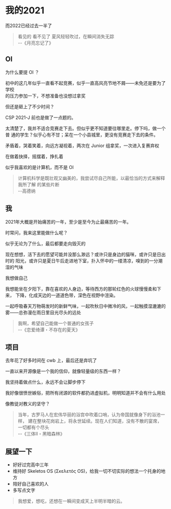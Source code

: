 # 我的2021  

而2022已经过去一半了  

> 看见的 看不见了
> 夏风轻轻吹过，在瞬间消失无踪  
> --《月亮忘记了》

## OI  

为什么要提 OI ？  

初中的这几年似乎一直看不起竞赛，似乎一直高风亮节地不屑——未免还是要为了学校  
的压力参加一下，不想准备也没想过拿奖  

但还是砸上了不少时间？  

CSP 2021-J 前也是做了一点题的。  

太清楚了，我并不适合竞赛走下去。但似乎更不知道要往哪里走。停下吗，做一个普
通的学生？似乎心有不甘；呆在一个小县城里，更没有竞赛走下去的条件。  

矛盾着，哭着笑着，向远方凝视着，两次在 Junior 组拿奖，一次进入复赛弃权  

在做着抉择，摇摆着，挣扎着  

似乎我喜欢的是计算机，而不是 OI  

> 计算机科学是既壮观又幽美的，我尝试尽自己所能，以最恰当的方式来解释我所了解
> 的某些片断  
> --高德纳

## 我  

2021年大概是开始痛苦的一年，至少是至今为止最痛苦的一年。  

时常问，我来这里能做什么呢？  

似乎无论为了什么，最后都要走向毁灭的  

现在想想，活下去的愿望可能并没那么渺远？或许只是身边的猫咪，或许只是日出时的
阳光，或许只是夏日午后走进地下室，扑入怀中的一缕清凉，嗅到的一分潮湿的气味  

我想做自己  

我想能坐在夕阳下，靠在喜欢的人身边，等待西方的那轮红色的火球慢慢柔和下来，
下降，化成天边的一道道色带，深色在视野中渲染。  

一起呼吸春天万物萌发时的新鲜气味，一起吹秋日中微冷的风，一起触摸湿漉漉的
雾——总弥漫在雨日里目光尽头的远处  

> 我啊，希望自己能做一个普通的女孩子  
> --《恋爱绮谭・不存在的夏天》

## 项目  

去年花了好多时间在 cwb 上，最后还是弃坑了  

一直以来开源像是一个我的信仰，就像轻量级的东西一样？  

我坚持着做点什么，永远不会让脚步停下  

我好像很愤世嫉俗，把所有闭源的软件都扔进虚拟机，明明知道并不会有什么用处  

像教徒对教义的坚守？  

> 当年，古罗马人在宏伟华丽的浴宫中吹着口哨，认为帝国就像身下的浴池一样，
> 建在整块花岗岩上，将永世延续。现在人们知道，没有不散的宴席，
> 一切都有个尽头  
> --《三体II・黑暗森林》

## 展望一下  

- 好好过完高中三年  
- 维持好 Skeletos OS (Σκελετός OS)，给我一切不切实际的想法一个托身的地方  
- 陪好自己喜欢的人  
- 多写点文字  

> 我想爱，想吃，还想在一瞬间变成天上半明半暗的云。
